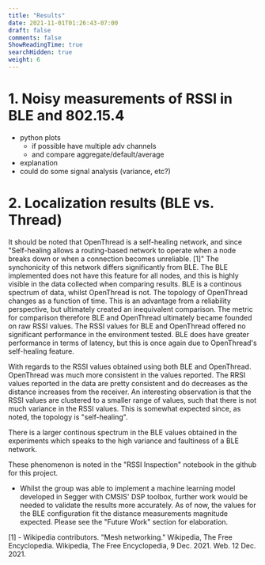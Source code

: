 ```yaml
---
title: "Results"
date: 2021-11-01T01:26:43-07:00
draft: false
comments: false
ShowReadingTime: true
searchHidden: true
weight: 6
---
```

# 1. Noisy measurements of RSSI in BLE and 802.15.4

- python plots
  - if possible have multiple adv channels
  - and compare aggregate/default/average
- explanation
- could do some signal analysis (variance, etc?)

# 2. Localization results (BLE vs. Thread)

It should be noted that OpenThread is a self-healing network, and since "Self-healing allows a routing-based network to operate when a node breaks down or when a connection becomes unreliable. [1]" The synchonicity of this network differs significantly from BLE. The BLE implemented does not have this feature for all nodes, and this is highly visible in the data collected when comparing results. BLE is a continous spectrum of data, whilst OpenThread is not. The topology of OpenThread changes as a function of time. This is an advantage from a reliability perspective, but ultimately created an inequivalent comparison. The metric for comparison therefore BLE and OpenThread ultimately became founded on raw RSSI values. The RSSI values for BLE and OpenThread offered no significant performance in the environment tested. BLE does have greater performance in terms of latency, but this is once again due to OpenThread's self-healing feature.

With regards to the RSSI values obtained using both BLE and OpenThread. OpenThread was much more consistent in the values reported. The RRSI values reported in the data are pretty consistent and do decreases as the distance increases from the receiver. An interesting observation is that the RSSI values are clustered to a smaller range of values, such that there is not much variance in the RSSI values. This is somewhat expected since, as noted, the topology is "self-healing".

There is a larger continous spectrum in the BLE values obtained in the experiments which speaks to the high variance and faultiness of a BLE network.

These phenomenon is noted in the "RSSI Inspection" notebook in the github for this project.


- Whilst the group was able to implement a machine learning model developed in Segger with CMSIS' DSP toolbox, further work would be needed to validate the results more accurately. As of now, the values for the BLE configuration fit the distance measurements magnitude expected. Please see the "Future Work" section for elaboration.


[1] - Wikipedia contributors. "Mesh networking." Wikipedia, The Free Encyclopedia. Wikipedia, The Free Encyclopedia, 9 Dec. 2021. Web. 12 Dec. 2021.
